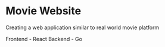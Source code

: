 # Movie Website

Creating a web application similar to real world movie platform

Frontend - React
Backend - Go
